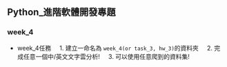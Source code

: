 ## Python_進階軟體開發專題

### week_4

- week_4任務
     1. 建立一命名為 `week_4(or task_3, hw_3)`的資料夾
     2. 完成任意一個中/英文文字雲分析!
     3. 可以使用任意爬到的資料集!

